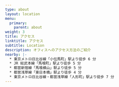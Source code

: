 ```yaml
---
type: about
layout: location
menu:
  primary:
    parent: about
weight: 3
title: アクセス
linktitle: アクセス
subtitle: Location
description: オフィスへのアクセス方法のご紹介
nearby: |-
  * 東京メトロ日比谷線「小伝馬町」駅より徒歩 6 分
  * JR 総武本線「馬喰町」駅より徒歩 5 分
  * 都営新宿線「馬喰横山」駅より徒歩 5 分
  * 都営浅草線「東日本橋」駅より徒歩 4 分
  * 東京メトロ日比谷線・都営浅草線「人形町」駅より徒歩 7 分
---
```


